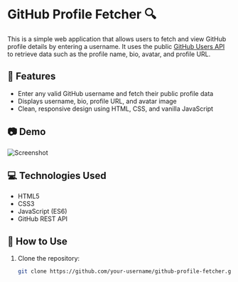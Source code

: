 # GitHub Profile Fetcher 🔍

This is a simple web application that allows users to fetch and view GitHub profile details by entering a username. It uses the public [GitHub Users API](https://docs.github.com/en/rest/users/users) to retrieve data such as the profile name, bio, avatar, and profile URL.

## 🚀 Features

- Enter any valid GitHub username and fetch their public profile data
- Displays username, bio, profile URL, and avatar image
- Clean, responsive design using HTML, CSS, and vanilla JavaScript

## 📷 Demo

![Screenshot](screenshot.png) <!-- Replace or add a screenshot file in your repo -->

## 💻 Technologies Used

- HTML5
- CSS3
- JavaScript (ES6)
- GitHub REST API

## 🔧 How to Use

1. Clone the repository:
   ```bash
   git clone https://github.com/your-username/github-profile-fetcher.git
